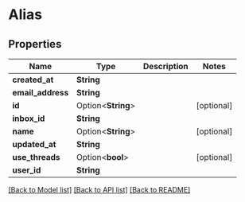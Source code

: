 # Alias

## Properties

Name | Type | Description | Notes
------------ | ------------- | ------------- | -------------
**created_at** | **String** |  | 
**email_address** | **String** |  | 
**id** | Option<**String**> |  | [optional]
**inbox_id** | **String** |  | 
**name** | Option<**String**> |  | [optional]
**updated_at** | **String** |  | 
**use_threads** | Option<**bool**> |  | [optional]
**user_id** | **String** |  | 

[[Back to Model list]](../README.md#documentation-for-models) [[Back to API list]](../README.md#documentation-for-api-endpoints) [[Back to README]](../README.md)


